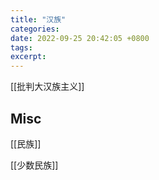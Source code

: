 ```yaml
---
title: "汉族"
categories: 
date: 2022-09-25 20:42:05 +0800
tags: 
excerpt: 
---
```





[[批判大汉族主义]]


## Misc

[[民族]]

[[少数民族]]

